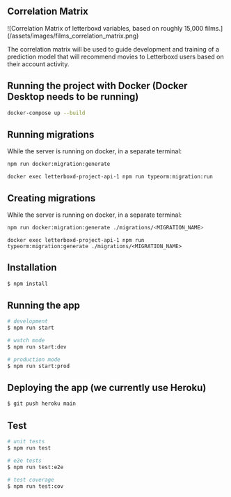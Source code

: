 ## Correlation Matrix
![Correlation Matrix of letterboxd variables, based on roughly 15,000 films.] (/assets/images/films_correlation_matrix.png)

The correlation matrix will be used to guide development and training of a prediction model that will recommend movies to Letterboxd users based on their account activity. 

## Running the project with Docker (Docker Desktop needs to be running)
```bash
docker-compose up --build
```

## Running migrations
While the server is running on docker, in a separate terminal:
```bash
npm run docker:migration:generate
```
```
docker exec letterboxd-project-api-1 npm run typeorm:migration:run
```
## Creating migrations
While the server is running on docker, in a separate terminal:
```bash
npm run docker:migration:generate ./migrations/<MIGRATION_NAME>
```
```
docker exec letterboxd-project-api-1 npm run typeorm:migration:generate ./migrations/<MIGRATION_NAME>
```

## Installation

```bash
$ npm install
```

## Running the app

```bash
# development
$ npm run start

# watch mode
$ npm run start:dev

# production mode
$ npm run start:prod
```

## Deploying the app (we currently use Heroku)
```bash
$ git push heroku main
```

## Test

```bash
# unit tests
$ npm run test

# e2e tests
$ npm run test:e2e

# test coverage
$ npm run test:cov
```


